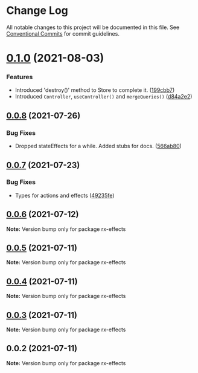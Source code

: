 # Change Log

All notable changes to this project will be documented in this file.
See [Conventional Commits](https://conventionalcommits.org) for commit guidelines.

# [0.1.0](https://github.com/mnasyrov/rx-effects/compare/v0.0.8...v0.1.0) (2021-08-03)

### Features

- Introduced 'destroy()' method to Store to complete it. ([199cbb7](https://github.com/mnasyrov/rx-effects/commit/199cbb70ab2163f9f8edc8045b988afd2604595b))
- Introduced `Controller`, `useController()` and `mergeQueries()` ([d84a2e2](https://github.com/mnasyrov/rx-effects/commit/d84a2e2b8d1f57ca59e9664004de844a1f8bcf1f))

## [0.0.8](https://github.com/mnasyrov/rx-effects/compare/v0.0.7...v0.0.8) (2021-07-26)

### Bug Fixes

- Dropped stateEffects for a while. Added stubs for docs. ([566ab80](https://github.com/mnasyrov/rx-effects/commit/566ab8085b6e493942bf908e3000097561a14724))

## [0.0.7](https://github.com/mnasyrov/rx-effects/compare/v0.0.6...v0.0.7) (2021-07-23)

### Bug Fixes

- Types for actions and effects ([49235fe](https://github.com/mnasyrov/rx-effects/commit/49235fe80728a3803a16251d4c163f002b4bb29f))

## [0.0.6](https://github.com/mnasyrov/rx-effects/compare/v0.0.5...v0.0.6) (2021-07-12)

**Note:** Version bump only for package rx-effects

## [0.0.5](https://github.com/mnasyrov/rx-effects/compare/v0.0.4...v0.0.5) (2021-07-11)

**Note:** Version bump only for package rx-effects

## [0.0.4](https://github.com/mnasyrov/rx-effects/compare/v0.0.3...v0.0.4) (2021-07-11)

**Note:** Version bump only for package rx-effects

## [0.0.3](https://github.com/mnasyrov/rx-effects/compare/v0.0.2...v0.0.3) (2021-07-11)

**Note:** Version bump only for package rx-effects

## 0.0.2 (2021-07-11)

**Note:** Version bump only for package rx-effects
